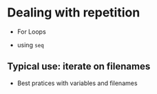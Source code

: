 # Dealing with repetition

- For Loops

- using `seq`


## Typical use: iterate on filenames

- Best pratices with variables and filenames


